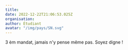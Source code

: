 ```yaml
---
title: 
date: 2022-12-22T21:06:53.025Z
organisation: 
author: Étudiant
avatar: "/img/pays/SN.svg"
---
```


3 èm mandat, jamais n'y pense même pas. Soyez digne !